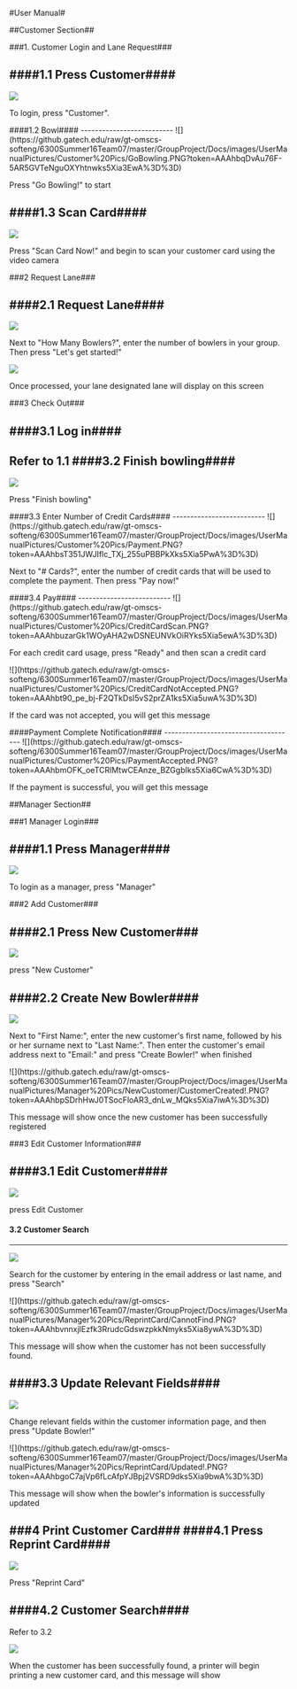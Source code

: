 #User Manual#

##Customer Section##

###1. Customer Login and Lane Request###

####1.1 Press Customer####
--------------------------
![](https://github.gatech.edu/raw/gt-omscs-softeng/6300Summer16Team07/master/GroupProject/Docs/images/UserManualPictures/Customer%20Pics/ClickCustomer.PNG?token=AAAhbpsNmtOm4kKnGnUiaBvwkK8DXpA1ks5Xia2mwA%3D%3D)

<p>To login, press "Customer".</p>
####1.2 Bowl####
--------------------------
![](https://github.gatech.edu/raw/gt-omscs-softeng/6300Summer16Team07/master/GroupProject/Docs/images/UserManualPictures/Customer%20Pics/GoBowling.PNG?token=AAAhbqDvAu76F-5AR5GVTeNguOXYhtnwks5Xia3EwA%3D%3D)
<p>Press "Go Bowling!" to start</p>

####1.3 Scan Card####
--------------------------
![](https://github.gatech.edu/raw/gt-omscs-softeng/6300Summer16Team07/master/GroupProject/Docs/images/UserManualPictures/Customer%20Pics/ScanCardNow.PNG?token=AAAhbm5ul09X3fNZWCZJG3ZHO1fXngAAks5Xia3dwA%3D%3D)
<p>Press "Scan Card Now!" and begin to scan your customer card using the video camera</p>


###2 Request Lane###

####2.1 Request Lane####
--------------------------
![](https://github.gatech.edu/raw/gt-omscs-softeng/6300Summer16Team07/master/GroupProject/Docs/images/UserManualPictures/Customer%20Pics/RequestALane.PNG?token=AAAhbv9RSFSrog8npFipl-Kv4Ft1gxXjks5Xia4BwA%3D%3D)

<p>Next to "How Many Bowlers?", enter the number of bowlers in your group. Then press "Let's get started!"</p>

![](https://github.gatech.edu/raw/gt-omscs-softeng/6300Summer16Team07/master/GroupProject/Docs/images/UserManualPictures/Customer%20Pics/LanneAssignment.PNG?token=AAAhbqJ9BoavUmEL-JlHeu6qkUe5A0NFks5Xia4UwA%3D%3D)
<p>Once processed, your lane designated lane will display on this screen</p>

###3 Check Out###

####3.1 Log in####
--------------------------
Refer to 1.1
####3.2 Finish bowling####
--------------------------
![](https://github.gatech.edu/raw/gt-omscs-softeng/6300Summer16Team07/master/GroupProject/Docs/images/UserManualPictures/Customer%20Pics/FinishBowling.PNG?token=AAAhbuti_17kGEmoNyFVqNEPmN-HGUzMks5Xia4pwA%3D%3D)
<p>Press "Finish bowling"</p>
####3.3 Enter Number of Credit Cards####
--------------------------
![](https://github.gatech.edu/raw/gt-omscs-softeng/6300Summer16Team07/master/GroupProject/Docs/images/UserManualPictures/Customer%20Pics/Payment.PNG?token=AAAhbsT351JWJIflc_TXj_255uPBBPkXks5Xia5PwA%3D%3D)
<p>Next to "# Cards?", enter the number of credit cards that will be used to complete the payment. Then press "Pay now!"</p>
####3.4 Pay####
--------------------------
![](https://github.gatech.edu/raw/gt-omscs-softeng/6300Summer16Team07/master/GroupProject/Docs/images/UserManualPictures/Customer%20Pics/CreditCardScan.PNG?token=AAAhbuzarGk1WOyAHA2wDSNEUNVkOiRYks5Xia5ewA%3D%3D)
<p>For each credit card usage, press "Ready" and then scan a credit card</p>
![](https://github.gatech.edu/raw/gt-omscs-softeng/6300Summer16Team07/master/GroupProject/Docs/images/UserManualPictures/Customer%20Pics/CreditCardNotAccepted.PNG?token=AAAhbt90_pe_bj-F2QTkDsI5vS2prZA1ks5Xia5uwA%3D%3D)
<p>If the card was not accepted, you will get this message</p>
####Payment Complete Notification####
-------------------------------------
![](https://github.gatech.edu/raw/gt-omscs-softeng/6300Summer16Team07/master/GroupProject/Docs/images/UserManualPictures/Customer%20Pics/PaymentAccepted.PNG?token=AAAhbmOFK_oeTCRlMtwCEAnze_BZGgbIks5Xia6CwA%3D%3D)
<p>If the payment is successful, you will get this message</p>



##Manager Section##

###1 Manager Login###

####1.1 Press Manager####
--------------------------
![](https://github.gatech.edu/raw/gt-omscs-softeng/6300Summer16Team07/master/GroupProject/Docs/images/UserManualPictures/Manager%20Pics/ClickManager.PNG?token=AAAhbhQSpoinq5WAqH5xNlmYhCf2vETAks5Xia6jwA%3D%3D)
<p>To login as a manager, press "Manager"</p>

###2 Add Customer###

####2.1 Press New Customer###
-----------------------------
![](https://github.gatech.edu/raw/gt-omscs-softeng/6300Summer16Team07/master/GroupProject/Docs/images/UserManualPictures/Manager%20Pics/NewCustomer/ClickNewCustomer.PNG?token=AAAhbv-d7ca5BvtbJhx-kQwuAKcjOdWeks5Xia6-wA%3D%3D)
<p>press "New Customer"</p>

####2.2 Create New Bowler####
-----------------------------
![](https://github.gatech.edu/raw/gt-omscs-softeng/6300Summer16Team07/master/GroupProject/Docs/images/UserManualPictures/Manager%20Pics/NewCustomer/ClickNewCustomer.PNG?token=AAAhbv-d7ca5BvtbJhx-kQwuAKcjOdWeks5Xia6-wA%3D%3D)
<p>Next to "First Name:", enter the new customer's first name, followed by his or her surname next to "Last Name:". Then enter the customer's email address next to "Email:" and press "Create Bowler!" when finished</p>
![](https://github.gatech.edu/raw/gt-omscs-softeng/6300Summer16Team07/master/GroupProject/Docs/images/UserManualPictures/Manager%20Pics/NewCustomer/CustomerCreated!.PNG?token=AAAhbpSDrhHwJ0TSocFloAR3_dnLw_MQks5Xia7iwA%3D%3D)
<p>This message will show once the new customer has been successfully registered</p>

###3 Edit Customer Information###

####3.1 Edit Customer####
-------------------------
![](https://github.gatech.edu/raw/gt-omscs-softeng/6300Summer16Team07/master/GroupProject/Docs/images/UserManualPictures/Manager%20Pics/EditCustomer/EditCustomer.PNG?token=AAAhbo_FzO8bY3WHr93yPcgNzZuRxIT1ks5Xia78wA%3D%3D)
<p>press Edit Customer</p>

#### 3.2 Customer Search ####
-----------------------------
![](https://github.gatech.edu/raw/gt-omscs-softeng/6300Summer16Team07/master/GroupProject/Docs/images/UserManualPictures/Manager%20Pics/ReprintCard/FindCustomer.PNG?token=AAAhbt68J3DPAthCYivsZZTR0VfNsEFIks5Xia8awA%3D%3D)
<p>Search for the customer by entering in the email address or last name, and press "Search"</p>
![](https://github.gatech.edu/raw/gt-omscs-softeng/6300Summer16Team07/master/GroupProject/Docs/images/UserManualPictures/Manager%20Pics/ReprintCard/CannotFind.PNG?token=AAAhbvnnxjIEzfk3RrudcGdswzpkkNmyks5Xia8ywA%3D%3D)
<p>This message will show when the customer has not been successfully found.</p>


####3.3 Update Relevant Fields####
----------------------------------
![](https://github.gatech.edu/raw/gt-omscs-softeng/6300Summer16Team07/master/GroupProject/Docs/images/UserManualPictures/Manager%20Pics/ReprintCard/UpdateBowler.PNG?token=AAAhbt9iZSSS522uEpFukSWTkBHCJFKTks5Xia9HwA%3D%3D)
<p>Change relevant fields within the customer information page, and then press "Update Bowler!"</p>
![](https://github.gatech.edu/raw/gt-omscs-softeng/6300Summer16Team07/master/GroupProject/Docs/images/UserManualPictures/Manager%20Pics/ReprintCard/Updated!.PNG?token=AAAhbgoC7ajVp6fLcAfpYJBpj2VSRD9dks5Xia9bwA%3D%3D)
<p>This message will show when the bowler's information is successfully updated</p>


###4 Print Customer Card###
####4.1 Press Reprint Card####
------------------------------
![](https://github.gatech.edu/raw/gt-omscs-softeng/6300Summer16Team07/master/GroupProject/Docs/images/UserManualPictures/Manager%20Pics/ReprintCard/ReprintCard.PNG?token=AAAhbgXSEKl_HJCO-vTP1yz9zPyvZsyOks5Xia-uwA%3D%3D)
<p>Press "Reprint Card"</p>

####4.2 Customer Search####
---------------------------
<p>Refer to 3.2</p>

![](https://github.gatech.edu/raw/gt-omscs-softeng/6300Summer16Team07/master/GroupProject/Docs/images/UserManualPictures/Manager%20Pics/ReprintCard/Printed!.PNG?token=AAAhbsybibNWpq_fCYrVWNUCCeGFF0hIks5Xia91wA%3D%3D)
<p>When the customer has been successfully found, a printer will begin printing a new customer card, and this message will show</p> 
